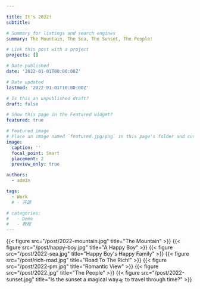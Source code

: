 ```yaml
---

title: It's 2022!
subtitle: 

# Summary for listings and search engines
summary: The Mountain, The Sea, The Sunset, The People!

# Link this post with a project
projects: []

# Date published
date: '2022-01-01T00:00:00Z'

# Date updated
lastmod: '2022-01-01T10:00:00Z'

# Is this an unpublished draft?
draft: false

# Show this page in the Featured widget?
featured: true

# Featured image
# Place an image named `featured.jpg/png` in this page's folder and customize its options here.
image:
  caption: ''
  focal_point: Smart
  placement: 2
  preview_only: true

authors:
  - admin

tags:
  - Work
  # - 开源

# categories:
#   - Demo
#   - 教程
---
```

{{< figure src="/post/2022-mountain.jpg" title="The Mountain" >}}
{{< figure src="/post/happy-boy.jpg" title="A Happy Boy" >}}
{{< figure src="/post/2022-sea.jpg" title="Happy Boy's Happy Family" >}}
{{< figure src="/post/rich-road.jpg" title="Road To The Rich!" >}}
{{< figure src="/post/2022-pm.jpg" title="Romantic View" >}}
{{< figure src="/post/2022.jpg" title="The People" >}}
{{< figure src="/post/2022-sunset.jpg" title="Is the sunset a magical way🛸 to travel through time?" >}}


<!-- 
## Overview

Are you David? -->


